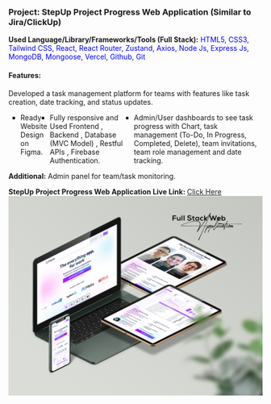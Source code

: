 ﻿<h3>Project: StepUp Project Progress Web Application (Similar to Jira/ClickUp)</h3>
<p><b>Used Language/Library/Frameworks/Tools (Full Stack):</b> <span style="color:blue;">HTML5, CSS3, Tailwind CSS, React, React Router, Zustand, Axios, Node Js, Express Js, MongoDB, Mongoose, Vercel, Github, Git</span></p>
<h4>Features:</h4>
<p>Developed a task management platform for teams with features like task creation, date tracking, and status updates.</p>
<ul type="square" style="display:flex; gap:5px; margin-bottom:10px;">
  <li>Ready Website Design on Figma.</li>
  <li>Fully responsive and Used Frontend , Backend , Database (MVC Model) , Restful APIs , Firebase Authentication.</li>
  <li>Admin/User dashboards to see task progress with Chart, task management (To-Do, In Progress, Completed, Delete), team invitations, team role management and date tracking.</li>
</ul>
<p><b>Additional:</b> Admin panel for team/task monitoring.</p>

<b>StepUp Project Progress Web Application Live Link: </b><a href="https://stepup-3fe41.web.app/">Click Here</a> 
<br/>
<img src="cover-img.jpg"/>
